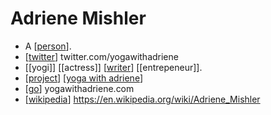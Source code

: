# Adriene Mishler

- A [[person]].
- [[twitter]] twitter.com/yogawithadriene
- [[yogi]] [[actress]] [[writer]] [[entrepeneur]].
- [[project]] [[yoga with adriene]]
- [[go]] yogawithadriene.com
- [[wikipedia]] https://en.wikipedia.org/wiki/Adriene_Mishler


[//begin]: # "Autogenerated link references for markdown compatibility"
[person]: person "Person"
[twitter]: twitter "Twitter"
[writer]: writer "Writer"
[project]: project "Project"
[yoga with adriene]: yoga-with-adriene "Yoga with Adriene"
[go]: go "Go"
[wikipedia]: wikipedia "Wikipedia"
[//end]: # "Autogenerated link references"